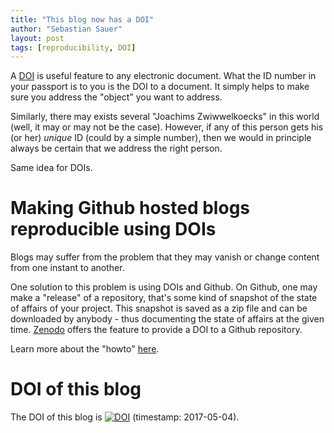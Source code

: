 ```yaml
---
title: "This blog now has a DOI"  
author: "Sebastian Sauer"  
layout: post  
tags: [reproducibility, DOI]  
---
```



A [DOI](https://www.doi.org) is useful feature to any electronic document. What the ID number in your passport is to you is the DOI to a document. It simply helps to make sure you address the "object" you want to address.

Similarly, there may exists several "Joachims Zwiwwelkoecks" in this world (well, it may or may not be the case). However, if any of this person gets his (or her) *unique* ID (could by a simple number), then we would in principle always be certain that we address the right person.

Same idea for DOIs.

# Making Github hosted blogs reproducible using DOIs

Blogs may suffer from the problem that they may vanish or change content from one instant to another. 

One solution to this problem is using DOIs and Github. On Github, one may make a "release" of a repository, that's some kind of snapshot of the state of affairs of your project. This snapshot is saved as a zip file and can be downloaded by anybody - thus documenting the state of affairs at the given time. [Zenodo](https://zenodo.org) offers the feature to provide a DOI to a Github repository. 

Learn more about the "howto" [here](https://zenodo.org/account/settings/github/).


# DOI of this blog

The DOI of this blog is [![DOI](https://zenodo.org/badge/73370743.svg)](https://zenodo.org/badge/latestdoi/73370743) (timestamp: 2017-05-04).




